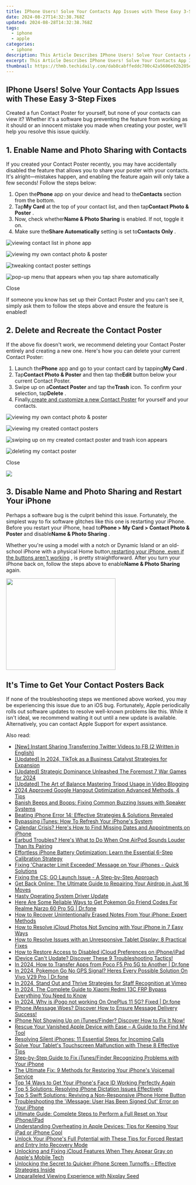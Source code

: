 ```yaml
---
title: IPhone Users! Solve Your Contacts App Issues with These Easy 3-Step Fixes
date: 2024-08-27T14:32:38.768Z
updated: 2024-08-28T14:32:38.768Z
tags:
  - iphone
  - apple
categories:
  - iphone
description: This Article Describes IPhone Users! Solve Your Contacts App Issues with These Easy 3-Step Fixes
excerpt: This Article Describes IPhone Users! Solve Your Contacts App Issues with These Easy 3-Step Fixes
thumbnail: https://thmb.techidaily.com/dab8cabffeddc700c42a5606e02b205ea6f1fa907c56db6f2e6e81070455269a.jpg
---
```


## IPhone Users! Solve Your Contacts App Issues with These Easy 3-Step Fixes

 Created a fun Contact Poster for yourself, but none of your contacts can view it? Whether it's a software bug preventing the feature from working as it should or an innocent mistake you made when creating your poster, we'll help you resolve this issue quickly.

## 1\. Enable Name and Photo Sharing with Contacts

 If you created your Contact Poster recently, you may have accidentally disabled the feature that allows you to share your poster with your contacts. It's alright—mistakes happen, and enabling the feature again will only take a few seconds! Follow the steps below:

1. Open the**Phone** app on your device and head to the**Contacts** section from the bottom.
2. Tap**My Card** at the top of your contact list, and then tap**Contact Photo & Poster** .
3. Now, check whether**Name & Photo Sharing** is enabled. If not, toggle it on.
4. Make sure the**Share Automatically** setting is set to**Contacts Only** .

![viewing contact list in phone app](https://static1.makeuseofimages.com/wordpress/wp-content/uploads/2023/11/viewing-contact-list-in-phone-app.jpeg)

![viewing my own contact photo & poster](https://static1.makeuseofimages.com/wordpress/wp-content/uploads/2023/11/viewing-my-own-contact-phot-poster.jpeg)

![tweaking contact poster settings](https://static1.makeuseofimages.com/wordpress/wp-content/uploads/2023/11/tweaking-contact-poster-settings.jpeg)

![pop-up menu that appears when you tap share automatically](https://static1.makeuseofimages.com/wordpress/wp-content/uploads/2023/11/pop-up-menu-that-appears-when-you-tap-share-automatically.jpeg)

Close

 If someone you know has set up their Contact Poster and you can't see it, simply ask them to follow the steps above and ensure the feature is enabled!

## 2\. Delete and Recreate the Contact Poster

 If the above fix doesn't work, we recommend deleting your Contact Poster entirely and creating a new one. Here's how you can delete your current Contact Poster:

1. Launch the**Phone** app and go to your contact card by tapping**My Card** .
2. Tap**Contact Photo & Poster** and then tap the**Edit** button below your current Contact Poster.
3. Swipe up on a**Contact Poster** and tap the**Trash** icon. To confirm your selection, tap**Delete** .
4. Finally,[create and customize a new Contact Poster](https://www.makeuseof.com/how-to-use-contact-posters-on-iphone/) for yourself and your contacts.

![viewing my own contact photo & poster](https://static1.makeuseofimages.com/wordpress/wp-content/uploads/2023/11/viewing-my-own-contact-phot-poster-1.jpeg)

![viewing my created contact posters](https://static1.makeuseofimages.com/wordpress/wp-content/uploads/2023/11/viewing-my-created-contact-posters-1.jpeg)

![swiping up on my created contact poster and trash icon appears](https://static1.makeuseofimages.com/wordpress/wp-content/uploads/2023/11/swiping-up-on-my-created-contact-poster-and-trash-icon-appears.jpeg)

![deleting my contact poster](https://static1.makeuseofimages.com/wordpress/wp-content/uploads/2023/11/deleting-my-contact-poster.jpeg)

Close

<!-- affiliate ads begin -->
<a href="https://shop.manycam.com/order/checkout.php?PRODS=17729331&QTY=1&AFFILIATE=108875&CART=1"><img src="https://secure.avangate.com/images/merchant/8230bea7d54bcdf99cdfe85cb07313d5/mcaffbanner600x500.png" border="0"></a>
<!-- affiliate ads end -->
## 3\. Disable Name and Photo Sharing and Restart Your iPhone

 Perhaps a software bug is the culprit behind this issue. Fortunately, the simplest way to fix software glitches like this one is restarting your iPhone. Before you restart your iPhone, head to**Phone > My Card > Contact Photo & Poster** and disable**Name & Photo Sharing** .

 Whether you're using a model with a notch or Dynamic Island or an old-school iPhone with a physical Home button,[restarting your iPhone, even if the buttons aren't working](https://www.makeuseof.com/how-to-restart-any-iphone-even-if-the-buttons-are-broken/) , is pretty straightforward. After you turn your iPhone back on, follow the steps above to enable**Name & Photo Sharing** again.

<!-- affiliate ads begin -->
<a href="https://united.elfm.net/c/5597632/748964/4704" target="_top" id="748964"><img src="//a.impactradius-go.com/display-ad/4704-748964" border="0" alt="" width="300" height="250"/></a><img height="0" width="0" src="https://united.elfm.net/i/5597632/748964/4704" style="position:absolute;visibility:hidden;" border="0" />
<!-- affiliate ads end -->
## It's Time to Get Your Contact Posters Back

 If none of the troubleshooting steps we mentioned above worked, you may be experiencing this issue due to an iOS bug. Fortunately, Apple periodically rolls out software updates to resolve well-known problems like this. While it isn't ideal, we recommend waiting it out until a new update is available. Alternatively, you can contact Apple Support for expert assistance.


<ins class="adsbygoogle"
     style="display:block"
     data-ad-format="autorelaxed"
     data-ad-client="ca-pub-7571918770474297"
     data-ad-slot="1223367746"></ins>



<ins class="adsbygoogle"
     style="display:block"
     data-ad-client="ca-pub-7571918770474297"
     data-ad-slot="8358498916"
     data-ad-format="auto"
     data-full-width-responsive="true"></ins>

<span class="atpl-alsoreadstyle">Also read:</span>
<div><ul>
<li><a href="https://twitter-videos.techidaily.com/new-instant-sharing-transferring-twitter-videos-to-fb-2-written-in-english/"><u>[New] Instant Sharing  Transferring Twitter Videos to FB (2 Written in English)</u></a></li>
<li><a href="https://tiktok-videos.techidaily.com/updated-in-2024-tiktok-as-a-business-catalyst-strategies-for-expansion/"><u>[Updated] In 2024, TikTok as a Business Catalyst  Strategies for Expansion</u></a></li>
<li><a href="https://visual-screen-recording.techidaily.com/updated-strategic-dominance-unleashed-the-foremost-7-war-games-for-2024/"><u>[Updated] Strategic Dominance Unleashed  The Foremost 7 War Games for 2024</u></a></li>
<li><a href="https://facebook-video-footage.techidaily.com/updated-the-art-of-balance-mastering-tripod-usage-in-video-blogging/"><u>[Updated] The Art of Balance  Mastering Tripod Usage in Video Blogging</u></a></li>
<li><a href="https://screen-recording.techidaily.com/2024-approved-google-hangout-optimization-advanced-methods-4-tips/"><u>2024 Approved  Google Hangout Optimization  Advanced Methods, 4 Tips</u></a></li>
<li><a href="https://sound-issues.techidaily.com/banish-beeps-and-boops-fixing-common-buzzing-issues-with-speaker-systems/"><u>Banish Beeps and Boops: Fixing Common Buzzing Issues with Speaker Systems</u></a></li>
<li><a href="https://fox-that.techidaily.com/beating-iphone-error-14-effective-strategies-and-solutions-revealed/"><u>Beating iPhone Error 14: Effective Strategies & Solutions Revealed</u></a></li>
<li><a href="https://fox-that.techidaily.com/bypassing-itunes-how-to-refresh-your-iphones-system/"><u>Bypassing iTunes: How To Refresh Your iPhone's System</u></a></li>
<li><a href="https://fox-that.techidaily.com/calendar-crisis-heres-how-to-find-missing-dates-and-appointments-on-iphone/"><u>Calendar Crisis? Here's How to Find Missing Dates and Appointments on iPhone</u></a></li>
<li><a href="https://fox-that.techidaily.com/earbud-troubles-heres-what-to-do-when-one-airpod-sounds-louder-than-its-pairing/"><u>Earbud Troubles? Here's What to Do When One AirPod Sounds Louder Than Its Pairing</u></a></li>
<li><a href="https://fox-that.techidaily.com/effortless-iphone-battery-optimization-learn-the-essential-6-step-calibration-strategy/"><u>Effortless iPhone Battery Optimization: Learn the Essential 6-Step Calibration Strategy</u></a></li>
<li><a href="https://fox-that.techidaily.com/fixing-character-limit-exceeded-message-on-your-iphones-quick-solutions/"><u>Fixing 'Character Limit Exceeded' Message on Your iPhones - Quick Solutions</u></a></li>
<li><a href="https://program-issues.techidaily.com/fixing-the-cs-go-launch-issue-a-step-by-step-approach/"><u>Fixing the CS: GO Launch Issue - A Step-by-Step Approach</u></a></li>
<li><a href="https://fox-that.techidaily.com/get-back-online-the-ultimate-guide-to-repairing-your-airdrop-in-just-16-moves/"><u>Get Back Online: The Ultimate Guide to Repairing Your Airdrop in Just 16 Moves</u></a></li>
<li><a href="https://driver-install.techidaily.com/hasty-operating-system-driver-update/"><u>Hasty Operating System Driver Update</u></a></li>
<li><a href="https://pokemon-go-android.techidaily.com/here-are-some-reliable-ways-to-get-pokemon-go-friend-codes-for-realme-narzo-60-pro-5g-drfone-by-drfone-virtual-android/"><u>Here Are Some Reliable Ways to Get Pokemon Go Friend Codes For Realme Narzo 60 Pro 5G | Dr.fone</u></a></li>
<li><a href="https://fox-that.techidaily.com/how-to-recover-unintentionally-erased-notes-from-your-iphone-expert-methods/"><u>How to Recover Unintentionally Erased Notes From Your iPhone: Expert Methods</u></a></li>
<li><a href="https://fox-that.techidaily.com/how-to-resolve-icloud-photos-not-syncing-with-your-iphone-in-7-easy-ways/"><u>How to Resolve iCloud Photos Not Syncing with Your iPhone in 7 Easy Ways</u></a></li>
<li><a href="https://fox-that.techidaily.com/how-to-resolve-issues-with-an-unresponsive-tablet-display-8-practical-fixes/"><u>How to Resolve Issues with an Unresponsive Tablet Display: 8 Practical Fixes</u></a></li>
<li><a href="https://fox-that.techidaily.com/how-to-restore-access-to-disabled-icloud-preferences-on-iphoneipad/"><u>How to Restore Access to Disabled iCloud Preferences on iPhone/iPad</u></a></li>
<li><a href="https://fox-that.techidaily.com/idevice-cant-update-discover-these-9-troubleshooting-tactics/"><u>IDevice Can't Update? Discover These 9 Troubleshooting Tactics!</u></a></li>
<li><a href="https://android-transfer.techidaily.com/in-2024-how-to-transfer-apps-from-poco-f5-pro-5g-to-another-drfone-by-drfone-transfer-from-android-transfer-from-android/"><u>In 2024, How to Transfer Apps from Poco F5 Pro 5G to Another | Dr.fone</u></a></li>
<li><a href="https://change-location.techidaily.com/in-2024-pokemon-go-no-gps-signal-heres-every-possible-solution-on-vivo-v29-pro-drfone-by-drfone-virtual-android/"><u>In 2024, Pokemon Go No GPS Signal? Heres Every Possible Solution On Vivo V29 Pro | Dr.fone</u></a></li>
<li><a href="https://vimeo-videos.techidaily.com/in-2024-stand-out-and-thrive-strategies-for-staff-recognition-at-vimeo/"><u>In 2024, Stand Out and Thrive  Strategies for Staff Recognition at Vimeo</u></a></li>
<li><a href="https://bypass-frp.techidaily.com/in-2024-the-complete-guide-to-xiaomi-redmi-13c-frp-bypass-everything-you-need-to-know-by-drfone-android/"><u>In 2024, The Complete Guide to Xiaomi Redmi 13C FRP Bypass Everything You Need to Know</u></a></li>
<li><a href="https://android-pokemon-go.techidaily.com/in-2024-why-is-ipogo-not-working-on-oneplus-11-5g-fixed-drfone-by-drfone-virtual-android/"><u>In 2024, Why is iPogo not working On OnePlus 11 5G? Fixed | Dr.fone</u></a></li>
<li><a href="https://fox-that.techidaily.com/iphone-imessage-woes-discover-how-to-ensure-message-delivery-success/"><u>IPhone iMessage Woes? Discover How to Ensure Message Delivery Success!</u></a></li>
<li><a href="https://fox-that.techidaily.com/iphone-not-showing-up-on-itunesfinder-discover-how-to-fix-it-now/"><u>IPhone Not Showing Up on iTunes/Finder? Discover How to Fix It Now!</u></a></li>
<li><a href="https://fox-that.techidaily.com/rescue-your-vanished-apple-device-with-ease-a-guide-to-the-find-my-tool/"><u>Rescue Your Vanished Apple Device with Ease – A Guide to the Find My Tool</u></a></li>
<li><a href="https://fox-that.techidaily.com/resolving-silent-iphones-11-essential-steps-for-incoming-calls/"><u>Resolving Silent iPhones: 11 Essential Steps for Incoming Calls</u></a></li>
<li><a href="https://fox-that.techidaily.com/solve-your-tablets-touchscreen-malfunction-with-these-8-effective-tips/"><u>Solve Your Tablet's Touchscreen Malfunction with These 8 Effective Tips</u></a></li>
<li><a href="https://fox-that.techidaily.com/step-by-step-guide-to-fix-itunesfinder-recognizing-problems-with-your-iphone/"><u>Step-by-Step Guide to Fix iTunes/Finder Recognizing Problems with Your iPhone</u></a></li>
<li><a href="https://fox-that.techidaily.com/the-ultimate-fix-9-methods-for-restoring-your-iphones-voicemail-service/"><u>The Ultimate Fix: 9 Methods for Restoring Your iPhone's Voicemail Service</u></a></li>
<li><a href="https://fox-that.techidaily.com/top-14-ways-to-get-your-iphones-face-id-working-perfectly-again/"><u>Top 14 Ways to Get Your iPhone's Face ID Working Perfectly Again</u></a></li>
<li><a href="https://fox-that.techidaily.com/top-5-solutions-resolving-iphone-dictation-issues-effectively/"><u>Top 5 Solutions: Resolving iPhone Dictation Issues Effectively</u></a></li>
<li><a href="https://fox-that.techidaily.com/top-5-swift-solutions-reviving-a-non-responsive-iphone-home-button/"><u>Top 5 Swift Solutions: Reviving a Non-Responsive iPhone Home Button</u></a></li>
<li><a href="https://fox-that.techidaily.com/troubleshooting-the-imessage-user-has-been-signed-out-error-on-your-iphone/"><u>Troubleshooting the 'iMessage: User Has Been Signed Out' Error on Your iPhone</u></a></li>
<li><a href="https://fox-that.techidaily.com/ultimate-guide-complete-steps-to-perform-a-full-reset-on-your-iphoneipad/"><u>Ultimate Guide: Complete Steps to Perform a Full Reset on Your iPhone/iPad</u></a></li>
<li><a href="https://fox-that.techidaily.com/understanding-overheating-in-apple-devices-tips-for-keeping-your-ipad-or-iphone-cool/"><u>Understanding Overheating in Apple Devices: Tips for Keeping Your iPad or iPhone Cool</u></a></li>
<li><a href="https://fox-that.techidaily.com/unlock-your-iphones-full-potential-with-these-tips-for-forced-restart-and-entry-into-recovery-mode/"><u>Unlock Your iPhone's Full Potential with These Tips for Forced Restart and Entry Into Recovery Mode</u></a></li>
<li><a href="https://fox-that.techidaily.com/unlocking-and-fixing-icloud-features-when-they-appear-gray-on-apples-mobile-tech/"><u>Unlocking and Fixing iCloud Features When They Appear Gray on Apple's Mobile Tech</u></a></li>
<li><a href="https://fox-that.techidaily.com/unlocking-the-secret-to-quicker-iphone-screen-turnoffs-effective-strategies-inside/"><u>Unlocking the Secret to Quicker iPhone Screen Turnoffs – Effective Strategies Inside</u></a></li>
<li><a href="https://buynow-help.techidaily.com/unparalleled-viewing-experience-with-nixplay-seed/"><u>Unparalleled Viewing Experience with Nixplay Seed</u></a></li>
</ul></div>
